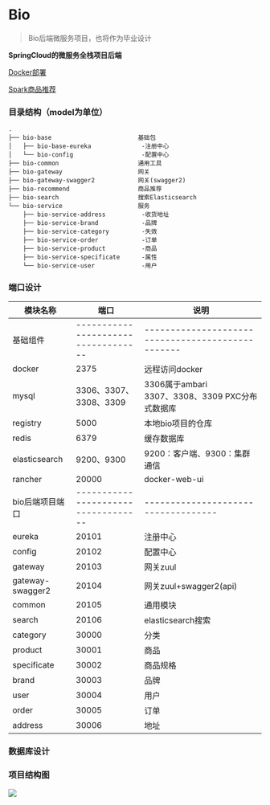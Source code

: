 # Bio

> Bio后端微服务项目，也将作为毕业设计

**SpringCloud的微服务全栈项目后端**

<u>Docker部署</u>

<u>Spark商品推荐</u>

### 目录结构（model为单位）

```
.
├── bio-base						基础包
│   ├── bio-base-eureka				 -注册中心
│   └── bio-config					 -配置中心
├── bio-common						通用工具
├── bio-gateway						网关
├── bio-gateway-swagger2			网关(swagger2)
├── bio-recommend					商品推荐
├── bio-search						搜索Elasticsearch
└── bio-service						服务
    ├── bio-service-address			 -收货地址
    ├── bio-service-brand			 -品牌
    ├── bio-service-category		 -失效
    ├── bio-service-order			 -订单
    ├── bio-service-product			 -商品
    ├── bio-service-specificate		 -属性
    └── bio-service-user			 -用户
```

### 端口设计

| 模块名称         | 端口                                | 说明                                               |
| ---------------- | ----------------------------------- | -------------------------------------------------- |
| 基础组件         | ----------------------------------- | -------------------------------------------------  |
| docker           | 2375                                | 远程访问docker                                     |
| mysql            | 3306、3307、3308、3309              | 3306属于ambari<br>3307、3308、3309 PXC分布式数据库 |
| registry         | 5000                                | 本地bio项目的仓库                                  |
| redis            | 6379                                | 缓存数据库                                         |
| elasticsearch    | 9200、9300                          | 9200：客户端、9300：集群通信                       |
| rancher          | 20000                               | docker-web-ui                                      |
| bio后端项目端口  | ----------------------------------- | -----------------------------------                |
| eureka           | 20101                               | 注册中心                                           |
| config           | 20102                               | 配置中心                                           |
| gateway          | 20103                               | 网关zuul                                           |
| gateway-swagger2 | 20104                               | 网关zuul+swagger2(api)                             |
| common           | 20105                               | 通用模块                                           |
| search           | 20106                               | elasticsearch搜索                                  |
| category         | 30000                               | 分类                                               |
| product          | 30001                               | 商品                                               |
| specificate      | 30002                               | 商品规格                                           |
| brand            | 30003                               | 品牌                                               |
| user             | 30004                               | 用户                                               |
| order            | 30005                               | 订单                                               |
| address          | 30006                               | 地址                                               |

### 数据库设计

### 项目结构图

![](https://blzcatblogsimg-1255544391.cos.ap-shanghai.myqcloud.com/bio-back.png)

### 

#### 
